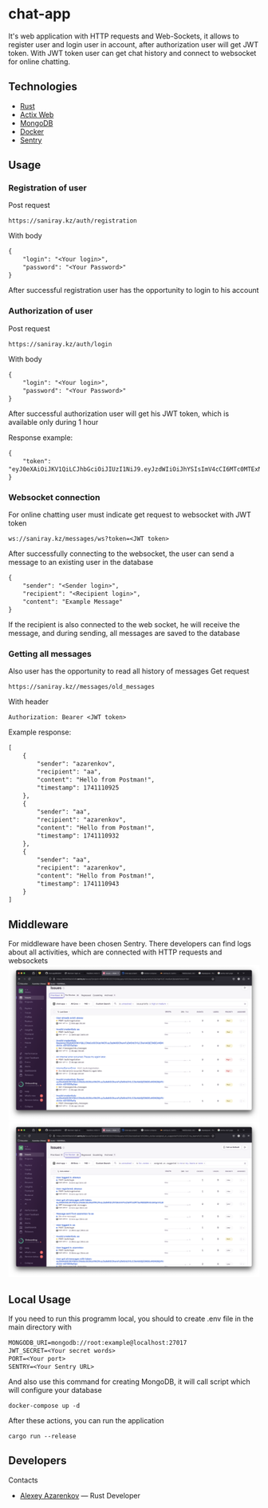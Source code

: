 # chat-app
It's web application with HTTP requests and Web-Sockets, it allows to register user and login user in account, after authorization user will get JWT token. With JWT token user can get chat history and connect to websocket for online chatting.

## Technologies
- [Rust](https://www.rust-lang.org/ru)
- [Actix Web](https://actix.rs/)
- [MongoDB](https://www.mongodb.com/)
- [Docker](https://www.docker.com/)
- [Sentry](https://sentry.io/welcome/)

## Usage
### Registration of user
Post request

    https://saniray.kz/auth/registration
With body 

    {
        "login": "<Your login>",
        "password": "<Your Password>"
    }

After successful registration user has the opportunity to login to his account
### Authorization of user
Post request

    https://saniray.kz/auth/login
With body 

    {
        "login": "<Your login>",
        "password": "<Your Password>"
    }
After successful authorization user will get his JWT token, which is available only during 1 hour

Response example:

    {
        "token": "eyJ0eXAiOiJKV1QiLCJhbGciOiJIUzI1NiJ9.eyJzdWIiOiJhYSIsImV4cCI6MTc0MTExNDQ2Nn0.UehpmVybfx8HavHkPE0g_ZnssjJHWxkGcwBLUZcOPUM"
    }

### Websocket connection
For online chatting user must indicate get request to websocket with JWT token

    ws://saniray.kz/messages/ws?token=<JWT token>

After successfully connecting to the websocket, the user can send a message to an existing user in the database

    {
        "sender": "<Sender login>",
        "recipient": "<Recipient login>",
        "content": "Example Message"
    }

If the recipient is also connected to the web socket, he will receive the message, and during sending, all messages are saved to the database

### Getting all messages
Also user has the opportunity to read all history of messages
Get request

    https://saniray.kz//messages/old_messages

With header

    Authorization: Bearer <JWT token>
Example response:

    [
        {
            "sender": "azarenkov",
            "recipient": "aa",
            "content": "Hello from Postman!",
            "timestamp": 1741110925
        },
        {
            "sender": "aa",
            "recipient": "azarenkov",
            "content": "Hello from Postman!",
            "timestamp": 1741110932
        },
        {
            "sender": "aa",
            "recipient": "azarenkov",
            "content": "Hello from Postman!",
            "timestamp": 1741110943
        }
    ]


## Middleware
For middleware have been chosen Sentry. There developers can find logs about all activities, which are connected with HTTP requests and websockets
![sentry1](assets/sentry1.png)
![sentry2](assets/sentry2.png)

## Local Usage
If you need to run this programm local, you should to create .env file in the main directory with

    MONGODB_URI=mongodb://root:example@localhost:27017
    JWT_SECRET=<Your secret words>
    PORT=<Your port>
    SENTRY=<Your Sentry URL>

And also use this command for creating MongoDB, it will call script which will configure your database

    docker-compose up -d

After these actions, you can run the application

    cargo run --release


## Developers
Contacts
- [Alexey Azarenkov](https://t.me/azarenkov_alexey) — Rust Developer
